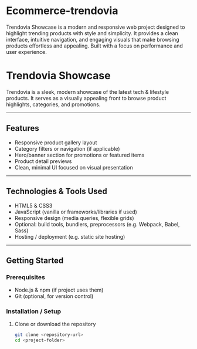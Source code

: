 # Ecommerce-trendovia
Trendovia Showcase is a modern and responsive web project designed to highlight trending products with style and simplicity. It provides a clean interface, intuitive navigation, and engaging visuals that make browsing products effortless and appealing. Built with a focus on performance and user experience.
# Trendovia Showcase

Trendovia is a sleek, modern showcase of the latest tech & lifestyle products. It serves as a visually appealing front to browse product highlights, categories, and promotions.  

---

## Features

- Responsive product gallery layout  
- Category filters or navigation (if applicable)  
- Hero/banner section for promotions or featured items  
- Product detail previews  
- Clean, minimal UI focused on visual presentation  

---

## Technologies & Tools Used

- HTML5 & CSS3  
- JavaScript (vanilla or frameworks/libraries if used)  
- Responsive design (media queries, flexible grids)  
- Optional: build tools, bundlers, preprocessors (e.g. Webpack, Babel, Sass)  
- Hosting / deployment (e.g. static site hosting)  

---

## Getting Started

### Prerequisites

- Node.js & npm (if project uses them)  
- Git (optional, for version control)  

### Installation / Setup

1. Clone or download the repository  
   ```bash
   git clone <repository-url>
   cd <project-folder>
